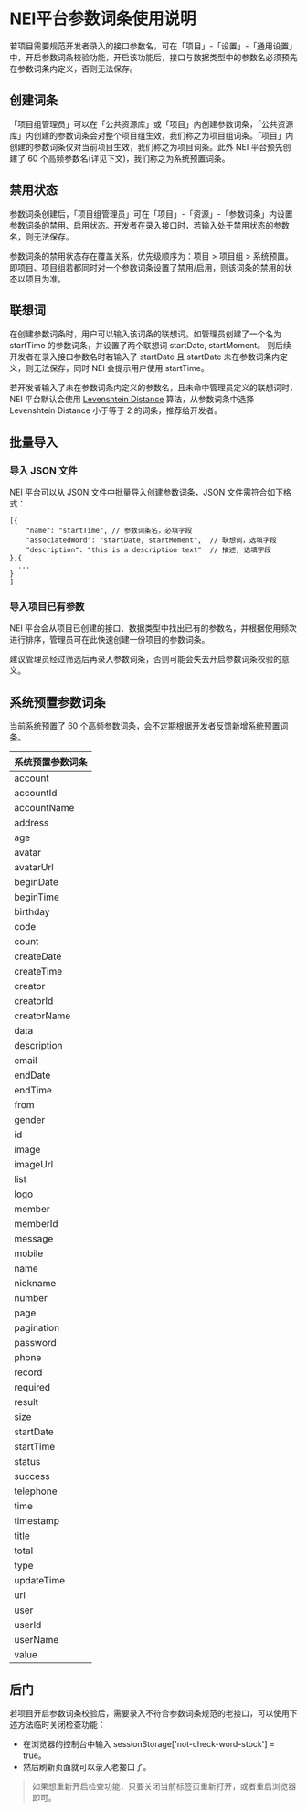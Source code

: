 # NEI平台参数词条使用说明
若项目需要规范开发者录入的接口参数名，可在「项目」-「设置」-「通用设置」中，开启参数词条校验功能，开启该功能后，接口与数据类型中的参数名必须预先在参数词条内定义，否则无法保存。

## 创建词条
「项目组管理员」可以在「公共资源库」或「项目」内创建参数词条，「公共资源库」内创建的参数词条会对整个项目组生效，我们称之为项目组词条。「项目」内创建的参数词条仅对当前项目生效，我们称之为项目词条。此外 NEI 平台预先创建了 60 个高频参数名(详见下文)，我们称之为系统预置词条。

## 禁用状态
参数词条创建后，「项目组管理员」可在「项目」-「资源」-「参数词条」内设置参数词条的禁用、启用状态。开发者在录入接口时，若输入处于禁用状态的参数名，则无法保存。

参数词条的禁用状态存在覆盖关系，优先级顺序为：项目 > 项目组 > 系统预置。即项目、项目组若都同时对一个参数词条设置了禁用/启用，则该词条的禁用的状态以项目为准。

## 联想词
在创建参数词条时，用户可以输入该词条的联想词。如管理员创建了一个名为 startTime 的参数词条，并设置了两个联想词 startDate, startMoment。 则后续开发者在录入接口参数名时若输入了 startDate 且 startDate 未在参数词条内定义，则无法保存，同时 NEI 会提示用户使用 startTime。

若开发者输入了未在参数词条内定义的参数名，且未命中管理员定义的联想词时，NEI 平台默认会使用 [Levenshtein Distance](https://en.wikipedia.org/wiki/Levenshtein_distance) 算法，从参数词条中选择 Levenshtein Distance 小于等于 2 的词条，推荐给开发者。

## 批量导入
### 导入 JSON 文件
NEI 平台可以从 JSON 文件中批量导入创建参数词条，JSON 文件需符合如下格式：
```
[{
    "name": "startTime", // 参数词条名，必填字段
    "associatedWord": "startDate, startMoment",  // 联想词，选填字段
    "description": "this is a description text"  // 描述, 选填字段
},{
  ...  
}
]
```
### 导入项目已有参数
NEI 平台会从项目已创建的接口、数据类型中找出已有的参数名，并根据使用频次进行排序，管理员可在此快速创建一份项目的参数词条。

建议管理员经过筛选后再录入参数词条，否则可能会失去开启参数词条校验的意义。

## 系统预置参数词条
当前系统预置了 60 个高频参数词条，会不定期根据开发者反馈新增系统预置词条。

系统预置参数词条 |
---|
account |
accountId |
accountName |
address |
age |
avatar |
avatarUrl |
beginDate |
beginTime |
birthday |
code |
count |
createDate |
createTime |
creator |
creatorId |
creatorName |
data |
description |
email |
endDate |
endTime |
from |
gender |
id |
image |
imageUrl |
list |
logo |
member |
memberId |
message |
mobile |
name |
nickname |
number |
page |
pagination |
password |
phone |
record |
required |
result |
size |
startDate |
startTime |
status |
success |
telephone |
time |
timestamp |
title |
total |
type |
updateTime |
url |
user |
userId |
userName |
value|

## 后门
若项目开启参数词条校验后，需要录入不符合参数词条规范的老接口，可以使用下述方法临时关闭检查功能：
- 在浏览器的控制台中输入 sessionStorage['not-check-word-stock'] = true。
- 然后刷新页面就可以录入老接口了。
> 如果想重新开启检查功能，只要关闭当前标签页重新打开，或者重启浏览器即可。

